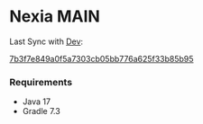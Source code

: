 # Nexia MAIN

Last Sync with [Dev](https://github.com/nexia-cts/Nexia-Mod/tree/dev):

[7b3f7e849a0f5a7303cb05bb776a625f33b85b95](https://github.com/nexia-cts/Nexia-Mod/commit/7b3f7e849a0f5a7303cb05bb776a625f33b85b95)

### Requirements
- Java 17
- Gradle 7.3
